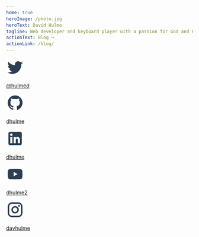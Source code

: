 ```yaml
---
home: true
heroImage: /photo.jpg
heroText: David Hulme
tagline: Web developer and keyboard player with a passion for God and His church.
actionText: Blog →
actionLink: /blog/
---
```


<div class="features">
  <div class="feature">
    <a href="https://twitter.com/hulmed" title="Twitter">
      <img src="./social-images/twitter.svg" alt="Twitter" />
      <p>@hulmed</p>
    </a>
  </div>
  <div class="feature">
    <a href="https://github.com/dhulme" title="Github">
      <img src="./social-images/github-circle.svg" alt="Github" />
      <p>dhulme</p>
    </a>
  </div>
  <div class="feature">
    <a href="https://www.linkedin.com/in/dhulme/" title="LinkedIn">
      <img src="./social-images/linkedin-box.svg" alt="LinkedIn" />
      <p>dhulme</p>
    </a>
  </div>
  <div class="feature">
    <a href="https://youtube.com/user/dhulme2" title="YouTube">
      <img src="./social-images/youtube.svg" alt="YouTube" />
      <p>dhulme2</p>
    </a>
  </div>
  <div class="feature">
    <a href="https://instagram.com/davhulme">
      <img src="./social-images/instagram.svg" alt="Instagram" />
      <p>davhulme</p>
    </a>
  </div>
</div>
